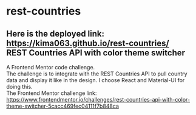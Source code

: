 # rest-countries
Here is the deployed link:
https://kima063.github.io/rest-countries/
<br>
REST Countries API with color theme switcher
------------------------------------------------------------
A Frontend Mentor code challenge.
<br>
The challenge is to integrate with the REST Countries API to pull country data and display it like in the design. I choose React and Material-UI for doing this.
<br>
The Frontend Mentor challenge link: https://www.frontendmentor.io/challenges/rest-countries-api-with-color-theme-switcher-5cacc469fec04111f7b848ca